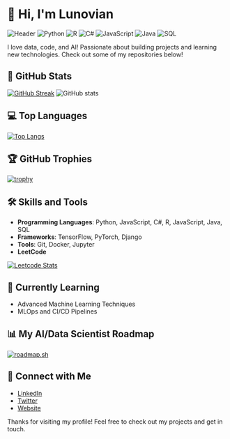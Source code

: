 # 👋 Hi, I'm Lunovian
![Header](./github-header.png) 
![Python](https://img.shields.io/badge/Code-Python-informational?style=for-the-badge&logo=python&color=3776AB)
![R](https://img.shields.io/badge/Code-R-informational?style=for-the-badge&logo=r&color=276DC3)
![C#](https://img.shields.io/badge/Code-C%23-informational?style=for-the-badge&logo=csharp&color=239120)
![JavaScript](https://img.shields.io/badge/Code-JavaScript-informational?style=for-the-badge&logo=javascript&color=F7DF1E)
![Java](https://img.shields.io/badge/Code-Java-informational?style=for-the-badge&logo=java&color=5382A1)
![SQL](https://img.shields.io/badge/Code-SQL-informational?style=for-the-badge&logo=postgresql&color=FF5733)

I love data, code, and AI! Passionate about building projects and learning new technologies. Check out some of my repositories below!

## 🚀 GitHub Stats
[![GitHub Streak](https://streak-stats.demolab.com?user=lunovian&theme=radical&border_radius=7.5)](https://git.io/streak-stats)
![GitHub stats](https://github-readme-stats.vercel.app/api?username=lunovian&show_icons=true&theme=radical)

## 💻 Top Languages
[![Top Langs](https://github-readme-stats.vercel.app/api/top-langs/?username=lunovian&layout=donut&theme=radical)](https://github.com/lunovian/github-readme-stats)

## 🏆 GitHub Trophies
[![trophy](https://github-profile-trophy.vercel.app/?username=lunovian&theme=radical)](https://github.com/lunovian/github-profile-trophy)

## 🛠 Skills and Tools
- **Programming Languages**: Python, JavaScript, C#, R, JavaScript, Java, SQL
- **Frameworks**: TensorFlow, PyTorch, Django
- **Tools**: Git, Docker, Jupyter
- **LeetCode**

[![Leetcode Stats](https://leetcard.jacoblin.cool/lunovian)](https://leetcode.com/lunovian)

## 🌱 Currently Learning
- Advanced Machine Learning Techniques
- MLOps and CI/CD Pipelines

## 📊 My AI/Data Scientist Roadmap

[![roadmap.sh](https://roadmap.sh/card/tall/66ddc1aec46f68d052f33259?variant=dark&roadmaps=ai-data-scientist)](https://roadmap.sh)

## 🔗 Connect with Me
- [LinkedIn](https://www.linkedin.com/in/lunovian/)
- [Twitter](https://x.com/lunovian)
- [Website](https://lunovain.vercel.app/)

Thanks for visiting my profile! Feel free to check out my projects and get in touch.
